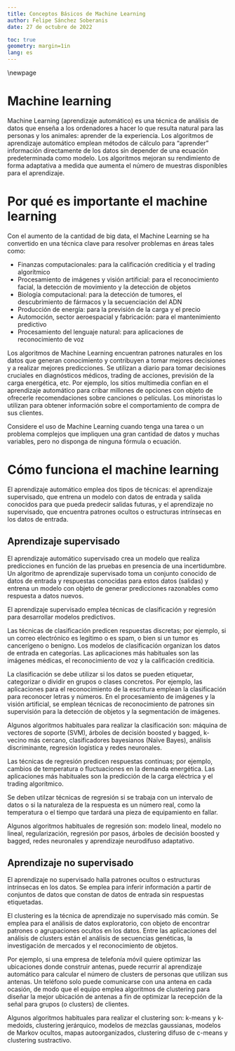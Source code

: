 ```yaml
---
title: Conceptos Básicos de Machine Learning
author: Felipe Sánchez Soberanis
date: 27 de octubre de 2022

toc: true
geometry: margin=1in
lang: es
---
```


\newpage
# Machine learning

Machine Learning (aprendizaje automático) es una técnica de análisis de datos que enseña a los ordenadores a hacer lo que resulta natural para las personas y los animales: aprender de la experiencia. Los algoritmos de aprendizaje automático emplean métodos de cálculo para “aprender” información directamente de los datos sin depender de una ecuación predeterminada como modelo. Los algoritmos mejoran su rendimiento de forma adaptativa a medida que aumenta el número de muestras disponibles para el aprendizaje.

# Por qué es importante el machine learning

Con el aumento de la cantidad de big data, el Machine Learning se ha convertido en una técnica clave para resolver problemas en áreas tales como:

- Finanzas computacionales: para la calificación crediticia y el trading algorítmico
- Procesamiento de imágenes y visión artificial: para el reconocimiento facial, la detección de movimiento y la detección de objetos
- Biología computacional: para la detección de tumores, el descubrimiento de fármacos y la secuenciación del ADN
- Producción de energía: para la previsión de la carga y el precio
- Automoción, sector aeroespacial y fabricación: para el mantenimiento predictivo
- Procesamiento del lenguaje natural: para aplicaciones de reconocimiento de voz

Los algoritmos de Machine Learning encuentran patrones naturales en los datos que generan conocimiento y contribuyen a tomar mejores decisiones y a realizar mejores predicciones. Se utilizan a diario para tomar decisiones cruciales en diagnósticos médicos, trading de acciones, previsión de la carga energética, etc. Por ejemplo, los sitios multimedia confían en el aprendizaje automático para cribar millones de opciones con objeto de ofrecerle recomendaciones sobre canciones o películas. Los minoristas lo utilizan para obtener información sobre el comportamiento de compra de sus clientes.

Considere el uso de Machine Learning cuando tenga una tarea o un problema complejos que impliquen una gran cantidad de datos y muchas variables, pero no disponga de ninguna fórmula o ecuación.

# Cómo funciona el machine learning

El aprendizaje automático emplea dos tipos de técnicas: el aprendizaje supervisado, que entrena un modelo con datos de entrada y salida conocidos para que pueda predecir salidas futuras, y el aprendizaje no supervisado, que encuentra patrones ocultos o estructuras intrínsecas en los datos de entrada.

## Aprendizaje supervisado

El aprendizaje automático supervisado crea un modelo que realiza predicciones en función de las pruebas en presencia de una incertidumbre. Un algoritmo de aprendizaje supervisado toma un conjunto conocido de datos de entrada y respuestas conocidas para estos datos (salidas) y entrena un modelo con objeto de generar predicciones razonables como respuesta a datos nuevos.

El aprendizaje supervisado emplea técnicas de clasificación y regresión para desarrollar modelos predictivos.

Las técnicas de clasificación predicen respuestas discretas; por ejemplo, si un correo electrónico es legítimo o es spam, o bien si un tumor es cancerígeno o benigno. Los modelos de clasificación organizan los datos de entrada en categorías. Las aplicaciones más habituales son las imágenes médicas, el reconocimiento de voz y la calificación crediticia.

La clasificación se debe utilizar si los datos se pueden etiquetar, categorizar o dividir en grupos o clases concretos. Por ejemplo, las aplicaciones para el reconocimiento de la escritura emplean la clasificación para reconocer letras y números. En el procesamiento de imágenes y la visión artificial, se emplean técnicas de reconocimiento de patrones sin supervisión para la detección de objetos y la segmentación de imágenes.

Algunos algoritmos habituales para realizar la clasificación son: máquina de vectores de soporte (SVM), árboles de decisión boosted y bagged, k-vecino más cercano, clasificadores bayesianos (Naïve Bayes), análisis discriminante, regresión logística y redes neuronales.

Las técnicas de regresión predicen respuestas continuas; por ejemplo, cambios de temperatura o fluctuaciones en la demanda energética. Las aplicaciones más habituales son la predicción de la carga eléctrica y el trading algorítmico.

Se deben utilzar técnicas de regresión si se trabaja con un intervalo de datos o si la naturaleza de la respuesta es un número real, como la temperatura o el tiempo que tardará una pieza de equipamiento en fallar.

Algunos algoritmos habituales de regresión son: modelo lineal, modelo no lineal, regularización, regresión por pasos, árboles de decisión boosted y bagged, redes neuronales y aprendizaje neurodifuso adaptativo.

## Aprendizaje no supervisado

El aprendizaje no supervisado halla patrones ocultos o estructuras intrínsecas en los datos. Se emplea para inferir información a partir de conjuntos de datos que constan de datos de entrada sin respuestas etiquetadas.

El clustering es la técnica de aprendizaje no supervisado más común. Se emplea para el análisis de datos exploratorio, con objeto de encontrar patrones o agrupaciones ocultos en los datos. Entre las aplicaciones del análisis de clusters están el análisis de secuencias genéticas, la investigación de mercados y el reconocimiento de objetos.

Por ejemplo, si una empresa de telefonía móvil quiere optimizar las ubicaciones donde construir antenas, puede recurrir al aprendizaje automático para calcular el número de clusters de personas que utilizan sus antenas. Un teléfono solo puede comunicarse con una antena en cada ocasión, de modo que el equipo emplea algoritmos de clustering para diseñar la mejor ubicación de antenas a fin de optimizar la recepción de la señal para grupos (o clusters) de clientes.

Algunos algoritmos habituales para realizar el clustering son: k-means y k-medoids, clustering jerárquico, modelos de mezclas gaussianas, modelos de Markov ocultos, mapas autoorganizados, clustering difuso de c-means y clustering sustractivo.




